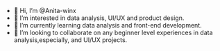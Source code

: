 - 👋 Hi, I’m @Anita-winx
- 👀 I’m interested in data analysis, UI/UX and product design.
- 🌱 I’m currently learning data analysis and front-end development.
- 💞️ I’m looking to collaborate on any beginner level experiences in data analysis,especially, and UI/UX projects.
  

<!---
Anita-winx/Anita-winx is a ✨ special ✨ repository because its `README.md` (this file) appears on your GitHub profile.
You can click the Preview link to take a look at your changes.
--->
